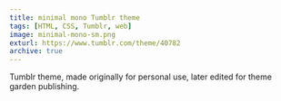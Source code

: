 ```yaml
---
title: minimal mono Tumblr theme
tags: [HTML, CSS, Tumblr, web]
image: minimal-mono-sm.png
exturl: https://www.tumblr.com/theme/40782
archive: true
---
```

Tumblr theme, made originally for personal use, later edited for theme garden publishing. 